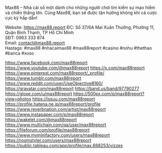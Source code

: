 
Max88 – Nhà cái số một dành cho những người chơi tìm kiếm sự mạo hiểm và chiến thắng lớn. Cùng Max88, bạn sẽ được tận hưởng không khí cá cược cực kỳ hấp dẫn!

Website: <a href="https://max88.report">https://max88.report</a>
ĐC: Số 37/6A Mai Xuân Thưởng, Phường 11, Quận Bình Thạnh, TP Hồ Chí Minh       
SĐT: 0963 333 874     
Email: contact@max88.report   
Hastags: #max88 #nhacaimax88 #max88report #casino #nohu #thethao #banca #xoso


<a href="https://www.facebook.com/max88report">https://www.facebook.com/max88report</a>
<a href="https://www.youtube.com/@max88report">https://www.youtube.com/@max88report</a>
<a href="https://x.com/max88report">https://x.com/max88report</a>
<a href="https://www.pinterest.com/max88report/_profile/">https://www.pinterest.com/max88report/_profile/</a>
<a href="https://www.tumblr.com/max88report">https://www.tumblr.com/max88report</a>
<a href="https://www.reddit.com/user/UseObjective8160/">https://www.reddit.com/user/UseObjective8160/</a>
<a href="https://gravatar.com/max88report">https://gravatar.com/max88report</a>
<a href="https://band.us/band/97790277">https://band.us/band/97790277</a>
<a href="https://glose.com/u/max88report">https://glose.com/u/max88report</a>
<a href="https://500px.com/p/max88report?view=photos">https://500px.com/p/max88report?view=photos</a>
<a href="https://issuu.com/max88report">https://issuu.com/max88report</a>
<a href="https://profile.hatena.ne.jp/max88report/profile">https://profile.hatena.ne.jp/max88report/profile</a>
<a href="https://www.reverbnation.com/artist/max88report">https://www.reverbnation.com/artist/max88report</a>
<a href="https://www.instapaper.com/p/max88report">https://www.instapaper.com/p/max88report</a>
<a href="https://wakelet.com/@max88report">https://wakelet.com/@max88report</a>
<a href="https://www.multichain.com/qa/user/max88report">https://www.multichain.com/qa/user/max88report</a>
<a href="https://fileforum.com/profile/max88report">https://fileforum.com/profile/max88report</a>
<a href="https://www.myminifactory.com/users/max88report">https://www.myminifactory.com/users/max88report</a>
<a href="https://roomstyler.com/users/max88report">https://roomstyler.com/users/max88report</a>
<a href="https://public.tableau.com/app/profile/max.888253/vizzes">https://public.tableau.com/app/profile/max.888253/vizzes</a>

